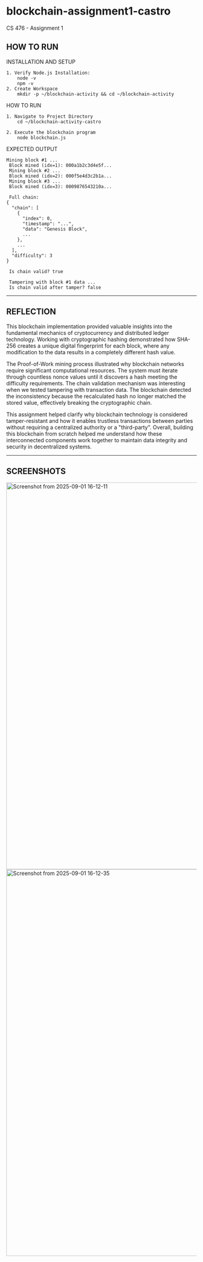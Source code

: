 # blockchain-assignment1-castro
CS 476 - Assignment 1


HOW TO RUN
-------------------------------------------------------------------------------------

INSTALLATION AND SETUP
	
	1. Verify Node.js Installation:
		node -v
		npm -v
	2. Create Workspace
		mkdir -p ~/blockchain-activity && cd ~/blockchain-activity
	
HOW TO RUN

	1. Navigate to Project Directory
		cd ~/blockchain-activity-castro
		
	2. Execute the blockchain program
		node blockchain.js

EXPECTED OUTPUT

	Mining block #1 ...
	 Block mined (idx=1): 000a1b2c3d4e5f...
	 Mining block #2 ...
	 Block mined (idx=2): 000f5e4d3c2b1a...
	 Mining block #3 ...
	 Block mined (idx=3): 0009876543210a...
	
	 Full chain:
	{
	  "chain": [
	    {
	      "index": 0,
	      "timestamp": "...",
	      "data": "Genesis Block",
	      ...
	    },
	    ...
	  ],
	  "difficulty": 3
	}
	
	 Is chain valid? true
	
	 Tampering with block #1 data ...
	 Is chain valid after tamper? false

-------------------------------------------------------------------------------------

REFLECTION
-------------------------------------------------------------------------------------

This blockchain implementation provided valuable insights into the fundamental mechanics of cryptocurrency and distributed ledger technology. Working with cryptographic hashing demonstrated how SHA-256 creates a unique digital fingerprint for each block, where any modification to the data results in a completely different hash value. 

The Proof-of-Work mining process illustrated why blockchain networks require significant computational resources. The system must iterate through countless nonce values until it discovers a hash meeting the difficulty requirements. The chain validation mechanism was interesting when we tested tampering with transaction data. The blockchain detected the inconsistency because the recalculated hash no longer matched the stored value, effectively breaking the cryptographic chain. 

This assignment helped clarify why blockchain technology is considered tamper-resistant and how it enables trustless transactions between parties without requiring a centralized authority or a "third-party". Overall, building this blockchain from scratch helped me understand how these interconnected components work together to maintain data integrity and security in decentralized systems.

-------------------------------------------------------------------------------------

SCREENSHOTS
-------------------------------------------------------------------------------------

<img width="1906" height="1020" alt="Screenshot from 2025-09-01 16-12-11" src="https://github.com/user-attachments/assets/d153eb04-d9a4-4059-855d-f3f01a6751f9" />
<img width="1906" height="1020" alt="Screenshot from 2025-09-01 16-12-35" src="https://github.com/user-attachments/assets/5daeb738-f78f-45aa-99a1-9f240773ddbe" />


